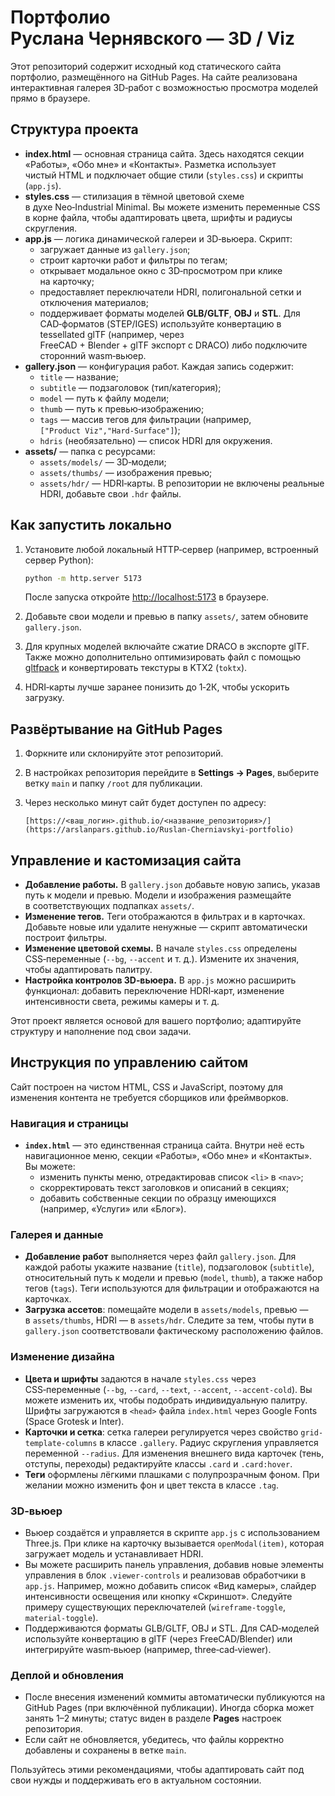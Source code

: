 # Портфолио Руслана Чернявского — 3D / Viz

Этот репозиторий содержит исходный код статического сайта портфолио, размещённого на GitHub Pages. На сайте реализована интерактивная галерея 3D‑работ с возможностью просмотра моделей прямо в браузере.

## Структура проекта

- **index.html** — основная страница сайта. Здесь находятся секции «Работы», «Обо мне» и «Контакты». Разметка использует чистый HTML и подключает общие стили (`styles.css`) и скрипты (`app.js`).
- **styles.css** — стилизация в тёмной цветовой схеме в духе Neo‑Industrial Minimal. Вы можете изменить переменные CSS в корне файла, чтобы адаптировать цвета, шрифты и радиусы скругления.
- **app.js** — логика динамической галереи и 3D‑вьюера. Скрипт:
  - загружает данные из `gallery.json`;
  - строит карточки работ и фильтры по тегам;
  - открывает модальное окно с 3D‑просмотром при клике на карточку;
  - предоставляет переключатели HDRI, полигональной сетки и отключения материалов;
  - поддерживает форматы моделей **GLB/GLTF**, **OBJ** и **STL**. Для CAD‑форматов (STEP/IGES) используйте конвертацию в tessellated glTF (например, через FreeCAD + Blender + glTF экспорт с DRACO) либо подключите сторонний wasm‑вьюер.
- **gallery.json** — конфигурация работ. Каждая запись содержит:
  - `title` — название;
  - `subtitle` — подзаголовок (тип/категория);
  - `model` — путь к файлу модели;
  - `thumb` — путь к превью‑изображению;
  - `tags` — массив тегов для фильтрации (например, `["Product Viz","Hard‑Surface"]`);
  - `hdris` (необязательно) — список HDRI для окружения.
- **assets/** — папка с ресурсами:
  - `assets/models/` — 3D‑модели;
  - `assets/thumbs/` — изображения превью;
  - `assets/hdr/` — HDRI‑карты. В репозитории не включены реальные HDRI, добавьте свои `.hdr` файлы.

## Как запустить локально

1. Установите любой локальный HTTP‑сервер (например, встроенный сервер Python):

   ```bash
   python -m http.server 5173
   ```

   После запуска откройте [http://localhost:5173](http://localhost:5173) в браузере.

2. Добавьте свои модели и превью в папку `assets/`, затем обновите `gallery.json`.

3. Для крупных моделей включайте сжатие DRACO в экспорте glTF. Также можно дополнительно оптимизировать файл с помощью [gltfpack](https://github.com/zeux/meshoptimizer) и конвертировать текстуры в KTX2 (`toktx`).

4. HDRI‑карты лучше заранее понизить до 1‑2К, чтобы ускорить загрузку.

## Развёртывание на GitHub Pages

1. Форкните или склонируйте этот репозиторий.
2. В настройках репозитория перейдите в **Settings → Pages**, выберите ветку `main` и папку `/root` для публикации.
3. Через несколько минут сайт будет доступен по адресу:

   ```
   [https://<ваш_логин>.github.io/<название_репозитория>/](https://arslanpars.github.io/Ruslan-Cherniavskyi-portfolio)
   ```

## Управление и кастомизация сайта

- **Добавление работы.** В `gallery.json` добавьте новую запись, указав путь к модели и превью. Модели и изображения размещайте в соответствующих подпапках `assets/`.
- **Изменение тегов.** Теги отображаются в фильтрах и в карточках. Добавьте новые или удалите ненужные — скрипт автоматически построит фильтры.
- **Изменение цветовой схемы.** В начале `styles.css` определены CSS‑переменные (`--bg`, `--accent` и т. д.). Измените их значения, чтобы адаптировать палитру.
- **Настройка контролов 3D‑вьюера.** В `app.js` можно расширить функционал: добавить переключение HDRI‑карт, изменение интенсивности света, режимы камеры и т. д.

Этот проект является основой для вашего портфолио; адаптируйте структуру и наполнение под свои задачи.

## Инструкция по управлению сайтом

Сайт построен на чистом HTML, CSS и JavaScript, поэтому для изменения контента не требуется сборщиков или фреймворков.

### Навигация и страницы

* **`index.html`** — это единственная страница сайта. Внутри неё есть навигационное меню, секции «Работы», «Обо мне» и «Контакты». Вы можете:
  - изменить пункты меню, отредактировав список `<li>` в `<nav>`;
  - скорректировать текст заголовков и описаний в секциях;
  - добавить собственные секции по образцу имеющихся (например, «Услуги» или «Блог»).

### Галерея и данные

* **Добавление работ** выполняется через файл `gallery.json`. Для каждой работы укажите название (`title`), подзаголовок (`subtitle`), относительный путь к модели и превью (`model`, `thumb`), а также набор тегов (`tags`). Теги используются для фильтрации и отображаются на карточках.
* **Загрузка ассетов**: помещайте модели в `assets/models`, превью — в `assets/thumbs`, HDRI — в `assets/hdr`. Следите за тем, чтобы пути в `gallery.json` соответствовали фактическому расположению файлов.

### Изменение дизайна

* **Цвета и шрифты** задаются в начале `styles.css` через CSS‑переменные (`--bg`, `--card`, `--text`, `--accent`, `--accent-cold`). Вы можете изменить их, чтобы подобрать индивидуальную палитру. Шрифты загружаются в `<head>` файла `index.html` через Google Fonts (Space Grotesk и Inter).
* **Карточки и сетка**: сетка галереи регулируется через свойство `grid-template-columns` в классе `.gallery`. Радиус скругления управляется переменной `--radius`. Для изменения внешнего вида карточек (тень, отступы, переходы) редактируйте классы `.card` и `.card:hover`.
* **Теги** оформлены лёгкими плашками с полупрозрачным фоном. При желании можно изменить фон и цвет текста в классе `.tag`.

### 3D‑вьюер

* Вьюер создаётся и управляется в скрипте `app.js` с использованием Three.js. При клике на карточку вызывается `openModal(item)`, которая загружает модель и устанавливает HDRI.
* Вы можете расширить панель управления, добавив новые элементы управления в блок `.viewer-controls` и реализовав обработчики в `app.js`. Например, можно добавить список «Вид камеры», слайдер интенсивности освещения или кнопку «Скриншот». Следуйте примеру существующих переключателей (`wireframe-toggle`, `material-toggle`).
* Поддерживаются форматы GLB/GLTF, OBJ и STL. Для CAD‑моделей используйте конвертацию в glTF (через FreeCAD/Blender) или интегрируйте wasm‑вьюер (например, three‑cad‑viewer).

### Деплой и обновления

* После внесения изменений коммиты автоматически публикуются на GitHub Pages (при включённой публикации). Иногда сборка может занять 1–2 минуты; статус виден в разделе **Pages** настроек репозитория.
* Если сайт не обновляется, убедитесь, что файлы корректно добавлены и сохранены в ветке `main`.

Пользуйтесь этими рекомендациями, чтобы адаптировать сайт под свои нужды и поддерживать его в актуальном состоянии.
